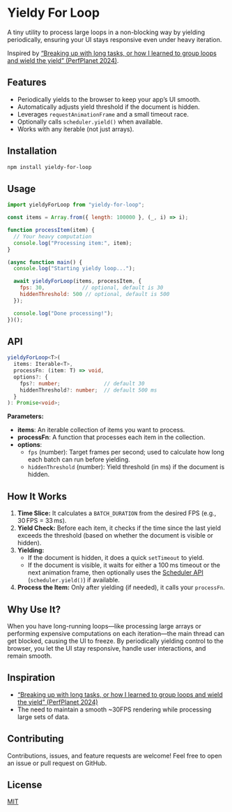 # Yieldy For Loop

A tiny utility to process large loops in a non-blocking way by yielding periodically, ensuring your UI stays responsive even under heavy iteration.

Inspired by [“Breaking up with long tasks, or how I learned to group loops and wield the yield” (PerfPlanet 2024)](https://calendar.perfplanet.com/2024/breaking-up-with-long-tasks-or-how-i-learned-to-group-loops-and-wield-the-yield/).

## Features

- Periodically yields to the browser to keep your app’s UI smooth.
- Automatically adjusts yield threshold if the document is hidden.
- Leverages `requestAnimationFrame` and a small timeout race.
- Optionally calls `scheduler.yield()` when available.
- Works with any iterable (not just arrays).

## Installation

```bash
npm install yieldy-for-loop
```

## Usage

```js
import yieldyForLoop from "yieldy-for-loop";

const items = Array.from({ length: 100000 }, (_, i) => i);

function processItem(item) {
  // Your heavy computation
  console.log("Processing item:", item);
}

(async function main() {
  console.log("Starting yieldy loop...");

  await yieldyForLoop(items, processItem, {
    fps: 30,            // optional, default is 30
    hiddenThreshold: 500 // optional, default is 500
  });

  console.log("Done processing!");
})();
```

## API

```ts
yieldyForLoop<T>(
  items: Iterable<T>, 
  processFn: (item: T) => void, 
  options?: {
    fps?: number;              // default 30
    hiddenThreshold?: number;  // default 500 ms
  }
): Promise<void>;
```

**Parameters:**

- **items**: An iterable collection of items you want to process.  
- **processFn**: A function that processes each item in the collection.  
- **options**:  
  - `fps` (number): Target frames per second; used to calculate how long each batch can run before yielding.  
  - `hiddenThreshold` (number): Yield threshold (in ms) if the document is hidden.  

## How It Works

1. **Time Slice:** It calculates a `BATCH_DURATION` from the desired FPS (e.g., 30 FPS = 33 ms).  
2. **Yield Check:** Before each item, it checks if the time since the last yield exceeds the threshold (based on whether the document is visible or hidden).  
3. **Yielding:**
   - If the document is hidden, it does a quick `setTimeout` to yield.  
   - If the document is visible, it waits for either a 100 ms timeout or the next animation frame, then optionally uses the [Scheduler API](https://developer.mozilla.org/en-US/docs/Web/API/Scheduler) (`scheduler.yield()`) if available.  
4. **Process the Item:** Only after yielding (if needed), it calls your `processFn`.  

## Why Use It?

When you have long-running loops—like processing large arrays or performing expensive computations on each iteration—the main thread can get blocked, causing the UI to freeze. By periodically yielding control to the browser, you let the UI stay responsive, handle user interactions, and remain smooth.

## Inspiration

- [“Breaking up with long tasks, or how I learned to group loops and wield the yield” (PerfPlanet 2024)](https://calendar.perfplanet.com/2024/breaking-up-with-long-tasks-or-how-i-learned-to-group-loops-and-wield-the-yield/)  
- The need to maintain a smooth ~30FPS rendering while processing large sets of data.

## Contributing

Contributions, issues, and feature requests are welcome! Feel free to open an issue or pull request on GitHub.

## License

[MIT](./LICENSE)
